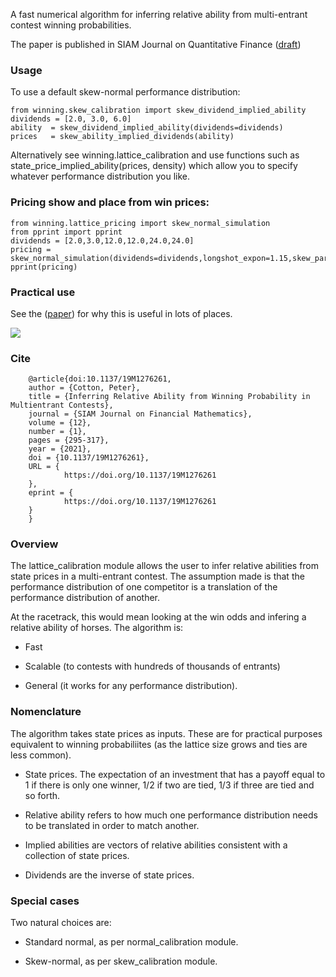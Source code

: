 
A fast numerical algorithm for inferring relative ability from multi-entrant contest winning probabilities. 

The paper is published in SIAM Journal on Quantitative Finance ([draft](https://github.com/microprediction/winning/blob/main/docs/Horse_Race_Problem__SIAM_.pdf))
 

### Usage

To use a default skew-normal performance distribution:

    from winning.skew_calibration import skew_dividend_implied_ability
    dividends = [2.0, 3.0, 6.0] 
    ability  = skew_dividend_implied_ability(dividends=dividends)
    prices   = skew_ability_implied_dividends(ability)

Alternatively see winning.lattice_calibration and use functions such as state_price_implied_ability(prices, density) which allow
you to specify whatever performance distribution you like. 

### Pricing show and place from win prices:

    from winning.lattice_pricing import skew_normal_simulation
    from pprint import pprint
    dividends = [2.0,3.0,12.0,12.0,24.0,24.0]
    pricing = skew_normal_simulation(dividends=dividends,longshot_expon=1.15,skew_parameter=1.0,nSamples=1000)
    pprint(pricing)

### Practical use

See the  ([paper](https://github.com/microprediction/winning/blob/main/docs/Horse_Race_Problem__SIAM_.pdf)) for why this is useful in lots of places.


![](https://i.imgur.com/83iFzel.png)


### Cite

    
        @article{doi:10.1137/19M1276261,
        author = {Cotton, Peter},
        title = {Inferring Relative Ability from Winning Probability in Multientrant Contests},
        journal = {SIAM Journal on Financial Mathematics},
        volume = {12},
        number = {1},
        pages = {295-317},
        year = {2021},
        doi = {10.1137/19M1276261},
        URL = { 
                https://doi.org/10.1137/19M1276261
        },
        eprint = { 
                https://doi.org/10.1137/19M1276261
        }
        }

### Overview 

The lattice_calibration module allows the user to infer relative abilities from state prices in a multi-entrant contest. The assumption
made is that the performance distribution of one competitor is a translation of the performance distribution of another. 

At the racetrack, this would mean looking at the win odds and infering a relative ability of horses. The algorithm is:

- Fast 

- Scalable (to contests with hundreds of thousands of entrants)

- General (it works for any performance distribution). 


### Nomenclature 

The algorithm takes state prices as inputs. These are for practical purposes equivalent to winning probabiliites (as the lattice size grows and ties are less common).

- State prices. The expectation of an investment that has a payoff equal to 1 if there is only one winner, 1/2 if two are tied, 1/3 if three are tied and so forth. 

- Relative ability refers to how much one performance distribution needs to be 
translated in order to match another. 

- Implied abilities are vectors of relative abilities consistent with a collection of state prices.

- Dividends are the inverse of state prices.   


### Special cases

Two natural choices are:

- Standard normal, as per normal_calibration module. 

- Skew-normal, as per skew_calibration module.  
